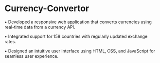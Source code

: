 # Currency-Convertor

• Developed a responsive web application that converts currencies using real-time data from a currency API.

• Integrated support for 158 countries with regularly updated exchange rates.

• Designed an intuitive user interface using HTML, CSS, and JavaScript for seamless user experience.

